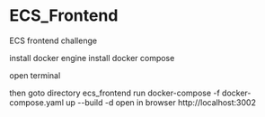 # ECS_Frontend

ECS frontend challenge

install docker engine
install docker compose

open terminal

then goto directory ecs_frontend
run docker-compose -f docker-compose.yaml up --build -d
open in browser http://localhost:3002
